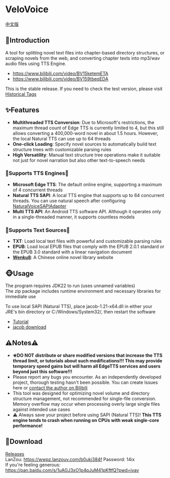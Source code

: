 # VeloVoice
[中文版](README.zh.md)

## 📢Introduction

A tool for splitting novel text files into chapter-based directory structures, or scraping novels from the web, and converting chapter texts into mp3/wav audio files using TTS Engine.
- <https://www.bilibili.com/video/BV15ketemETA>
- <https://www.bilibili.com/video/BV159tbeqEDA>

This is the stable release. If you need to check the test version, please visit [Historical Tags](<https://github.com/Mai-Onsyn/VeloVoice/tree/Test-v0.6.2>)

## ✨Features

- **Multithreaded TTS Conversion**: Due to Microsoft's restrictions, the maximum thread count of Edge TTS is currently limited to 4, but this still allows converting a 400,000-word novel in about 1.5 hours. However, the local Natural TTS can use up to 64 threads
- **One-click Loading**: Specify novel sources to automatically build text structure trees with customizable parsing rules
- **High Versatility**: Manual text structure tree operations make it suitable not just for novel narration but also other text-to-speech needs

### 🧨Supports TTS Engines🧨
- **Microsoft Edge TTS**: The default online engine, supporting a maximum of 4 concurrent threads
- **Natural TTS SAPI**: A local TTS engine that supports up to 64 concurrent threads. You can use natural speech after configuring [NaturalVoiceSAPIAdapter](https://github.com/gexgd0419/NaturalVoiceSAPIAdapter)
- **Multi TTS API**: An Android TTS software API. Although it operates only in a single-threaded manner, it supports countless models
### 🎫Supports Text Sources🎫
- **TXT**: Load local text files with powerful and customizable parsing rules
- **EPUB**: Load local EPUB files that comply with the EPUB 2.0.1 standard or the EPUB 3.0 standard with a linear navigation document
- **[Wenku8](https://www.wenku8.net/index.php)**: A Chinese online novel library website

## 🐵Usage

The program requires JDK22 to run (uses unnamed variables)  
The zip package includes runtime environment and necessary libraries for immediate use

To use local SAPI (Natural TTS), place jacob-1.21-x64.dll in either your JRE's bin directory or C:/Windows/System32/, then restart the software
- [Tutorial](https://github.com/Mai-Onsyn/VeloVoice/wiki)
- [jacob download](https://github.com/freemansoft/jacob-project/releases/tag/Root_B-1_21)

## ⚠Notes⚠

- **☣DO NOT distribute or share modified versions that increase the TTS thread limit, or tutorials about such modifications!!! This may provide temporary speed gains but will harm all EdgeTTS services and users beyond just this software!!!**
- Please report any bugs you encounter. As an independently developed project, thorough testing hasn't been possible. You can create Issues here or [contact the author on Bilibili](https://space.bilibili.com/544189344)
- This tool was designed for optimizing novel volume and directory structure management, not recommended for single-file conversion. Memory overflow may occur when processing overly large single files against intended use cases
- ⚠ Always save your project before using SAPI (Natural TTS)! **This TTS engine tends to crash when running on CPUs with weak single-core performance!**

## 🛴Download

[Releases](https://github.com/Mai-Onsyn/VeloVoice/releases)  
LanZou: <https://wwpz.lanzouv.com/b0ukj384f> Password: 14ix  
If you're feeling generous: <https://pan.baidu.com/s/1uAGJ3xO1p4pJuM41pKftfQ?pwd=jvav>